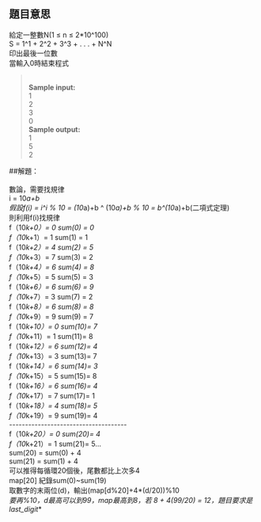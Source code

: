 ## 題目意思<br>
給定一整數N(1 ≤ n ≤ 2*10^100)
<br>S = 1^1 + 2^2 + 3^3 + . . . + N^N
<br>印出最後一位數
<br>當輸入0時結束程式
><br>**Sample input:**
<br>1
<br>2
<br>3
<br>0
<br>**Sample output:**
<br>1
<br>5
<br>2

##解題：<br>
<br>數論，需要找規律
<br>i = 10*a+b
<br>假設f(i) = i^i % 10 = (10*a)+b ^ (10*a)+b % 10 = b^(10*a)+b(二項式定理)
<br>則利用f(i)找規律
<br>f（10*k+0）= 0		sum(0) = 0
<br>f（10*k+1）= 1		sum(1) = 1
<br>f（10*k+2）= 4		sum(2) = 5
<br>f（10*k+3）= 7		sum(3) = 2
<br>f（10*k+4）= 6		sum(4) = 8
<br>f（10*k+5）= 5		sum(5) = 3
<br>f（10*k+6）= 6		sum(6) = 9
<br>f（10*k+7）= 3		sum(7) = 2
<br>f（10*k+8）= 6		sum(8) = 8
<br>f（10*k+9）= 9		sum(9) = 7
<br>f（10*k+10）= 0		sum(10)= 7
<br>f（10*k+11）= 1		sum(11)= 8
<br>f（10*k+12）= 6		sum(12)= 4
<br>f（10*k+13）= 3		sum(13)= 7
<br>f（10*k+14）= 6		sum(14)= 3
<br>f（10*k+15）= 5		sum(15)= 8
<br>f（10*k+16）= 6		sum(16)= 4
<br>f（10*k+17）= 7		sum(17)= 1
<br>f（10*k+18）= 4		sum(18)= 5
<br>f（10*k+19）= 9		sum(19)= 4
<br>-------------------------------------
<br>f（10*k+20）= 0		sum(20)= 4
<br>f（10*k+21）= 1		sum(21)= 5...
<br>sum(20) = sum(0) + 4
<br>sum(21) = sum(1) + 4
<br>可以推得每循環20個後，尾數都比上次多4
<br>map[20] 紀錄sum(0)~sum(19)
<br>取數字的末兩位(d)，輸出(map[d%20]+4*(d/20))%10
<br>**要再%10，d最高可以到99，map最高到8，若 8 + 4*(99/20) = 12，題目要求是last_digit**
